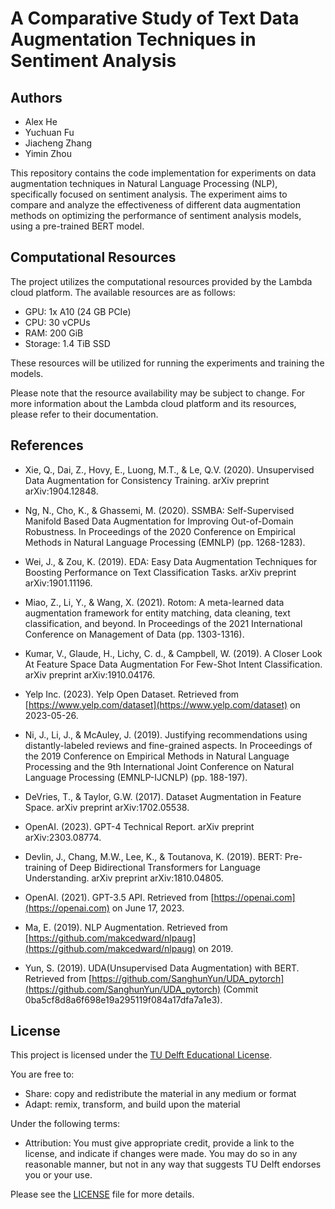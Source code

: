 # A Comparative Study of Text Data Augmentation Techniques in Sentiment Analysis

## Authors

- Alex He
- Yuchuan Fu
- Jiacheng Zhang
- Yimin Zhou
  
This repository contains the code implementation for experiments on data augmentation techniques in Natural Language Processing (NLP), specifically focused on sentiment analysis. The experiment aims to compare and analyze the effectiveness of different data augmentation methods on optimizing the performance of sentiment analysis models, using a pre-trained BERT model.

## Computational Resources

The project utilizes the computational resources provided by the Lambda cloud platform. The available resources are as follows:

- GPU: 1x A10 (24 GB PCIe)
- CPU: 30 vCPUs
- RAM: 200 GiB
- Storage: 1.4 TiB SSD

These resources will be utilized for running the experiments and training the models.

Please note that the resource availability may be subject to change. For more information about the Lambda cloud platform and its resources, please refer to their documentation.


## References

- Xie, Q., Dai, Z., Hovy, E., Luong, M.T., & Le, Q.V. (2020). Unsupervised Data Augmentation for Consistency Training. arXiv preprint arXiv:1904.12848.

- Ng, N., Cho, K., & Ghassemi, M. (2020). SSMBA: Self-Supervised Manifold Based Data Augmentation for Improving Out-of-Domain Robustness. In Proceedings of the 2020 Conference on Empirical Methods in Natural Language Processing (EMNLP) (pp. 1268-1283).

- Wei, J., & Zou, K. (2019). EDA: Easy Data Augmentation Techniques for Boosting Performance on Text Classification Tasks. arXiv preprint arXiv:1901.11196.

- Miao, Z., Li, Y., & Wang, X. (2021). Rotom: A meta-learned data augmentation framework for entity matching, data cleaning, text classification, and beyond. In Proceedings of the 2021 International Conference on Management of Data (pp. 1303-1316).

- Kumar, V., Glaude, H., Lichy, C. d., & Campbell, W. (2019). A Closer Look At Feature Space Data Augmentation For Few-Shot Intent Classification. arXiv preprint arXiv:1910.04176.

- Yelp Inc. (2023). Yelp Open Dataset. Retrieved from [https://www.yelp.com/dataset](https://www.yelp.com/dataset) on 2023-05-26.

- Ni, J., Li, J., & McAuley, J. (2019). Justifying recommendations using distantly-labeled reviews and fine-grained aspects. In Proceedings of the 2019 Conference on Empirical Methods in Natural Language Processing and the 9th International Joint Conference on Natural Language Processing (EMNLP-IJCNLP) (pp. 188-197).

- DeVries, T., & Taylor, G.W. (2017). Dataset Augmentation in Feature Space. arXiv preprint arXiv:1702.05538.

- OpenAI. (2023). GPT-4 Technical Report. arXiv preprint arXiv:2303.08774.

- Devlin, J., Chang, M.W., Lee, K., & Toutanova, K. (2019). BERT: Pre-training of Deep Bidirectional Transformers for Language Understanding. arXiv preprint arXiv:1810.04805.

- OpenAI. (2021). GPT-3.5 API. Retrieved from [https://openai.com](https://openai.com) on June 17, 2023.

- Ma, E. (2019). NLP Augmentation. Retrieved from [https://github.com/makcedward/nlpaug](https://github.com/makcedward/nlpaug) on 2019.

- Yun, S. (2019). UDA(Unsupervised Data Augmentation) with BERT. Retrieved from [https://github.com/SanghunYun/UDA_pytorch](https://github.com/SanghunYun/UDA_pytorch) (Commit 0ba5cf8d8a6f698e19a295119f084a17dfa7a1e3).


## License

This project is licensed under the [TU Delft Educational License](https://www.tudelft.nl/en/about-tu-delft/about-this-website/legal-notice/).

You are free to:

- Share: copy and redistribute the material in any medium or format
- Adapt: remix, transform, and build upon the material

Under the following terms:

- Attribution: You must give appropriate credit, provide a link to the license, and indicate if changes were made. You may do so in any reasonable manner, but not in any way that suggests TU Delft endorses you or your use.

Please see the [LICENSE](LICENSE) file for more details.




